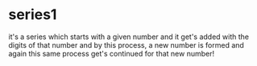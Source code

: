 # series1
it's a series which starts with a given number and it get's added with the digits of that number and by this process, a new number is formed and again this same process get's continued for that new number!
